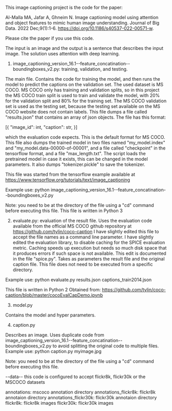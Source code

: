 This image captioning project is the code for the paper:

Al-Malla MA, Jafar A, Ghneim N. Image captioning model using attention and object features to mimic human image understanding. Journal of Big Data. 2022 Dec;9(1):1-6.
https://doi.org/10.1186/s40537-022-00571-w.

Please cite the paper if you use this code.

The input is an image and the output is a sentence that describes the input image. The solution uses attention with deep learning.

1. image_captioning_version_16.1--feature_concatination--boundingboxes_v2.py: training, validation, and testing.

The main file. Contains the code for training the model, and then runs the model to predict the captions on the validation set.
The used dataset is MS COCO. MS COCO only has training and validation splits, so in this project the MS COCO train split is used to train and validate the model, with 20% for the validation split and 80% for the training set.
The MS COCO validation set is used as the testing set, because the testing set available on the MS COCO website does not contain labels.
This file dumps a file called "results.json" that contains an array of json objects. The file has this format:

[{
"image_id": int, "caption": str,
}]

which the evaluation code expects. This is the default format for MS COCO.
This file also dumps the trained model in two files named "my_model.index" and "my_model.data-00000-of-00001", and a file called "checkpoint" in the tensorflow format, and a file "max_length.txt". The script loads the pretrained model in case it exists, this can be changed in the model parameters. It also dumps "tokenizer.pickle" to save the tokenizer.

This file was started from the tensorflow example available at https://www.tensorflow.org/tutorials/text/image_captioning

Example use:
python image_captioning_version_16.1--feature_concatination--boundingboxes_v2.py

Note: you need to be at the directory of the file using a "cd" command before executing this file. This file is written in Python 3

2. evaluate.py: evaluation of the result file. Uses the evaluation code available from the official MS COCO github repository at
https://github.com/tylin/coco-caption
I have slightly edited this file to accept the file names as a command line parameter.
I have slightly edited the evaluation library, to disable caching for the SPICE evaluation metric. Caching speeds up execution but needs so much disk space that it produces errors if such space is not available. This edit is documented in the file "spice.py".
Takes as parameters the result file and the original caption file.
This file does not need to be executed from a specific directory.

Example use:
python evaluate.py results.json captions_train2014.json

This file is written in Python 2
Obtained from: https://github.com/tylin/coco-caption/blob/master/cocoEvalCapDemo.ipynb

3. model.py

Contains the model and hyper parameters.

4. caption.py

Describes an image. Uses duplicate code from image_captioning_version_16.1--feature_concatination--boundingboxes_v2.py to avoid splitting the original code to multiple files. Example use:
python caption.py myimage.jpg

Note: you need to be at the directory of the file using a "cd" command before executing this file. 

--data--
this code is configured to accept flickr8k, flickr30k or the MSCOCO datasets

annotations: mscoco annotation directory
annotations_flickr8k: flickr8k annotaion directory
annotations_flickr30k: flickr30k annotaion directory
flickr8k: flickr8k images
flickr30k: flickr30k images
